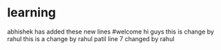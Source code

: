 # learning
abhishek has added these new lines
#welcome
hi guys
this is change by rahul
this is a change by rahul patil
line 7 changed by rahul
